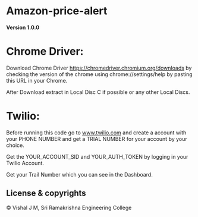# Amazon-price-alert

**Version 1.0.0**

# Chrome Driver:
Download Chrome Driver https://chromedriver.chromium.org/downloads by checking the version of the chrome using chrome://settings/help by pasting this URL in your Chrome.

After Download extract in Local Disc C if possible or any other Local Discs.

# Twilio:
Before running this code go to www.twilio.com and create a account with your PHONE NUMBER and get a TRIAL NUMBER for your account by your choice.

Get the YOUR_ACCOUNT_SID and YOUR_AUTH_TOKEN by logging in your Twilio Account.

Get your Trail Number which you can see in the Dashboard.

## License & copyrights
© Vishal J M, Sri Ramakrishna Engineering College
